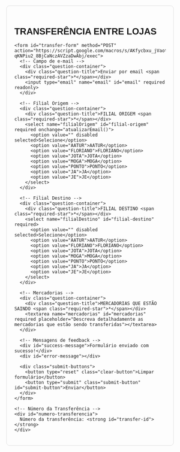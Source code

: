 <!DOCTYPE html>
<html lang="pt-BR">
<head>
  <meta charset="UTF-8">
  <title>Transferência entre Lojas</title>
  <style>
    /* Estilos permanecem os mesmos */
    .form-container {
      width: 80%;
      max-width: 600px;
      margin: 0 auto;
      font-family: Arial, sans-serif;
      padding: 20px;
      border: 1px solid #ddd;
      border-radius: 8px;
    }

    .form-header {
      text-align: center;
      margin-bottom: 20px;
    }

    .form-title {
      font-size: 24px;
      font-weight: bold;
    }

    .question-container {
      margin-bottom: 15px;
    }

    .question-title {
      font-size: 16px;
      margin-bottom: 5px;
    }

    .required-star {
      color: red;
    }

    select, textarea, input {
      width: 100%;
      padding: 8px;
      margin: 5px 0;
      border: 1px solid #ddd;
      border-radius: 4px;
    }

    .submit-buttons {
      display: flex;
      justify-content: space-between;
      margin-top: 20px;
    }

    .clear-button {
      background-color: #f44336;
      color: white;
      border: none;
      padding: 10px;
      cursor: pointer;
      border-radius: 4px;
    }

    .submit-button {
      background-color: #4CAF50;
      color: white;
      border: none;
      padding: 10px;
      cursor: pointer;
      border-radius: 4px;
    }

    /* Success and Error messages */
    #success-message, #error-message {
      text-align: center;
      margin-top: 20px;
      font-size: 16px;
    }

    #success-message {
      color: green;
      display: none;
    }

    #error-message {
      color: red;
      display: none;
    }

    #numero-transferencia {
      margin-top: 20px;
      font-size: 18px;
      display: none;
    }

    /* Loading Overlay */
    .loading-overlay {
      position: fixed;
      top: 0;
      left: 0;
      width: 100%;
      height: 100%;
      background-color: rgba(0, 0, 0, 0.7);
      display: none;
      justify-content: center;
      align-items: center;
      z-index: 999;
    }

    .loading-content {
      text-align: center;
      color: white;
    }

    .spinner {
      border: 4px solid #f3f3f3;
      border-top: 4px solid #3498db;
      border-radius: 50%;
      width: 50px;
      height: 50px;
      animation: spin 2s linear infinite;
    }

    @keyframes spin {
      0% { transform: rotate(0deg); }
      100% { transform: rotate(360deg); }
    }
  </style>
</head>
<body>
  <div class="form-container">
    <div class="form-header">
      <h1 class="form-title">TRANSFERÊNCIA ENTRE LOJAS</h1>
    </div>

    <form id="transfer-form" method="POST" action="https://script.google.com/macros/s/AKfycbxu_jVaotWytMOQh4UCZetFZFOxgk5ePrOkaviDd-qKNPiu2_8BjCaNczAVZzaDwAbj/exec">
      <!-- Campo de e-mail -->
      <div class="question-container">
        <div class="question-title">Enviar por email <span class="required-star">*</span></div>
        <input type="email" name="email" id="email" required readonly>
      </div>

      <!-- Filial Origem -->
      <div class="question-container">
        <div class="question-title">FILIAL ORIGEM <span class="required-star">*</span></div>
        <select name="filialOrigem" id="filial-origem" required onchange="atualizarEmail()">
          <option value="" disabled selected>Selecione</option>
          <option value="AATUR">AATUR</option>
          <option value="FLORIANO">FLORIANO</option>
          <option value="JOTA">JOTA</option>
          <option value="MOGA">MOGA</option>
          <option value="PONTO">PONTO</option>
          <option value="JA">JA</option>
          <option value="JE">JE</option>
        </select>
      </div>

      <!-- Filial Destino -->
      <div class="question-container">
        <div class="question-title">FILIAL DESTINO <span class="required-star">*</span></div>
        <select name="filialDestino" id="filial-destino" required>
          <option value="" disabled selected>Selecione</option>
          <option value="AATUR">AATUR</option>
          <option value="FLORIANO">FLORIANO</option>
          <option value="JOTA">JOTA</option>
          <option value="MOGA">MOGA</option>
          <option value="PONTO">PONTO</option>
          <option value="JA">JA</option>
          <option value="JE">JE</option>
        </select>
      </div>

      <!-- Mercadorias -->
      <div class="question-container">
        <div class="question-title">MERCADORIAS QUE ESTÃO SAINDO <span class="required-star">*</span></div>
        <textarea name="mercadorias" id="mercadorias" required placeholder="Descreva detalhadamente as mercadorias que estão sendo transferidas"></textarea>
      </div>

      <!-- Mensagens de feedback -->
      <div id="success-message">Formulário enviado com sucesso!</div>
      <div id="error-message"></div>

      <div class="submit-buttons">
        <button type="reset" class="clear-button">Limpar formulário</button>
        <button type="submit" class="submit-button" id="submit-button">Enviar</button>
      </div>
    </form>

    <!-- Número da Transferência -->
    <div id="numero-transferencia">
      Número da transferência: <strong id="transfer-id"></strong>
    </div>
  </div>

  <!-- Loading Overlay -->
  <div class="loading-overlay" id="loading-overlay">
    <div class="loading-content">
      <div class="spinner"></div>
      <h3>Processando sua transferência...</h3>
      <p>Aguarde enquanto enviamos os dados.</p>
    </div>
  </div>

  <script>
    function atualizarEmail() {
      const filialOrigem = document.getElementById('filial-origem').value;
      const filialDestinoSelect = document.getElementById('filial-destino');
      
      const emailPorFilial = {
        AATUR: "hs.operacoes.loja@gmail.com",
        FLORIANO: "hs.operacoes.loja@gmail.com",
        JOTA: "hs.operacoes.loja@gmail.com",
        MOGA: "hs.operacoes.loja@gmail.com",
        PONTO: "hs.operacoes.loja@gmail.com",
        JA: "hs.operacoes.loja@gmail.com",
        JE: "hs.operacoes.loja@gmail.com"
      };
      
      document.getElementById('email').value = emailPorFilial[filialOrigem] || "";
      
      Array.from(filialDestinoSelect.options).forEach(option => {
        option.disabled = option.value === filialOrigem;
      });

      if (filialDestinoSelect.value === filialOrigem) {
        filialDestinoSelect.value = "";
      }
    }

    document.addEventListener('DOMContentLoaded', function() {
      document.getElementById('transfer-form').addEventListener('submit', function(event) {
        event.preventDefault();
        enviarFormulario();
      });

      document.getElementById('filial-origem').addEventListener('change', atualizarEmail);
    });

    function enviarFormulario() {
      const form = document.getElementById('transfer-form');
      const submitButton = document.getElementById('submit-button');

      if (!form.checkValidity()) {
        mostrarMensagemErro("Por favor, preencha todos os campos obrigatórios!");
        return;
      }

      const formData = new FormData(form);
      const data = new URLSearchParams(formData).toString();

      // Exibe overlay de carregamento
      document.getElementById('loading-overlay').style.display = 'flex';

      // Envia dados via fetch
      fetch("https://script.google.com/macros/s/AKfycbxu_jVaotWytMOQh4UCZetFZFOxgk5ePrOkaviDd-qKNPiu2_8BjCaNczAVZzaDwAbj/exec", {
        method: "POST",
        headers: {
          "Content-Type": "application/x-www-form-urlencoded"
        },
        body: data
      })
      .then(response => response.json())
      .then(responseData => {
        document.getElementById('loading-overlay').style.display = 'none';
        mostrarMensagemSucesso();
        exibirNumeroTransferencia();
      })
      .catch(error => {
        document.getElementById('loading-overlay').style.display = 'none';
        mostrarMensagemErro("Erro ao enviar o formulário. Tente novamente.");
      });
    }

    function mostrarMensagemSucesso() {
      document.getElementById('success-message').style.display = 'block';
      document.getElementById('error-message').style.display = 'none';
    }

    function mostrarMensagemErro(mensagem) {
      document.getElementById('error-message').innerHTML = mensagem;
      document.getElementById('error-message').style.display = 'block';
      document.getElementById('success-message').style.display = 'none';
    }

    function exibirNumeroTransferencia() {
      const transferId = Math.floor(Math.random() * 100000); // Simula um número de transferência
      document.getElementById('numero-transferencia').style.display = 'block';
      document.getElementById('transfer-id').textContent = transferId;
    }
  </script>
</body>
</html>
